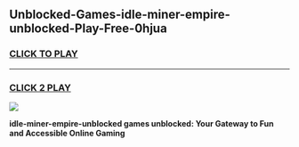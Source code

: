 
## Unblocked-Games-idle-miner-empire-unblocked-Play-Free-0hjua
<h3>
<a href="https://premium76.site?title=idle-miner-empire-unblocked&ref=23A">CLICK TO PLAY</a></h3>
<hr>

<h3>
<a href="https://premium76.site?title=idle-miner-empire-unblocked&ref=23A">CLICK 2 PLAY</a>
  
</h3>

<a href="https://premium76.site?title=idle-miner-empire-unblocked&ref=23A"><img src="https://clearcache.store/games.png"></a>


**idle-miner-empire-unblocked games unblocked: Your Gateway to Fun and Accessible Online Gaming**
